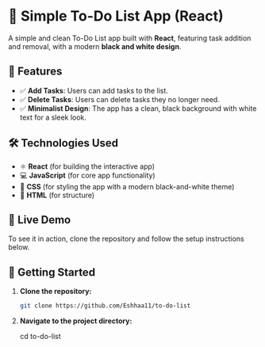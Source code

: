 # 📝 Simple To-Do List App (React)

A simple and clean To-Do List app built with **React**, featuring task addition and removal, with a modern **black and white design**.

## 📌 Features
- ✅ **Add Tasks**: Users can add tasks to the list.
- ✅ **Delete Tasks**: Users can delete tasks they no longer need.
- ✅ **Minimalist Design**: The app has a clean, black background with white text for a sleek look.

## 🛠️ Technologies Used
- ⚛️ **React** (for building the interactive app)
- 💻 **JavaScript** (for core app functionality)
- 🎨 **CSS** (for styling the app with a modern black-and-white theme)
- 📄 **HTML** (for structure)

## 🚀 Live Demo
To see it in action, clone the repository and follow the setup instructions below.

## 🚀 Getting Started

1. **Clone the repository:**

   ```bash
   git clone https://github.com/Eshhaa11/to-do-list

2. **Navigate to the project directory:**

   cd to-do-list